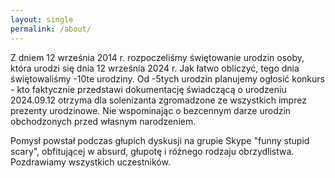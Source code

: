 ```yaml
---
layout: single
permalink: /about/
---
```


Z dniem 12 września 2014 r. rozpoczeliśmy świętowanie urodzin osoby, która urodzi się dnia 12 września 2024 r. Jak łatwo obliczyć, tego dnia świętowaliśmy -10te urodziny. Od -5tych urodzin planujemy ogłosić konkurs - kto faktycznie przedstawi dokumentację świadczącą o urodzeniu 2024.09.12 otrzyma dla solenizanta zgromadzone ze wszystkich imprez prezenty urodzinowe. Nie wspominając o bezcennym darze urodzin obchodzonych przed własnym narodzeniem.

Pomysł powstał podczas głupich dyskusji na grupie Skype "funny stupid scary", obfitującej w absurd, głupotę i różnego rodzaju obrzydlistwa. Pozdrawiamy wszystkich uczestników.